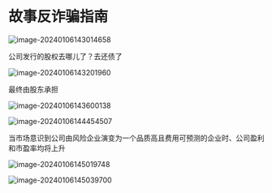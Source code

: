 # 故事反诈骗指南



![image-20240106143014658](https://gitee.com/DiaoYangcao/md/raw/master/images/image-20240106143014658.png)

公司发行的股权去哪儿了？去还债了





![image-20240106143201960](https://gitee.com/DiaoYangcao/md/raw/master/images/image-20240106143201960.png)

最终由股东承担





![image-20240106143600138](https://gitee.com/DiaoYangcao/md/raw/master/images/image-20240106143600138.png)





![image-20240106144454507](https://gitee.com/DiaoYangcao/md/raw/master/images/image-20240106144454507.png)

当市场意识到公司由风险企业演变为一个品质高且费用可预测的企业时、公司盈利和市盈率均将上升



![image-20240106145019748](https://gitee.com/DiaoYangcao/md/raw/master/images/image-20240106145019748.png)

![image-20240106145039700](https://gitee.com/DiaoYangcao/md/raw/master/images/image-20240106145039700.png)